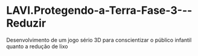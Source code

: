 # LAVI.Protegendo-a-Terra-Fase-3---Reduzir
Desenvolvimento de um jogo sério 3D para conscientizar o público infantil quanto a redução de lixo
